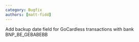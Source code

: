 ```yaml
---
category: Bugfix
authors: [matt-fidd]
---
```


Add backup date field for GoCardless transactions with bank BNP_BE_GEBABEBB
